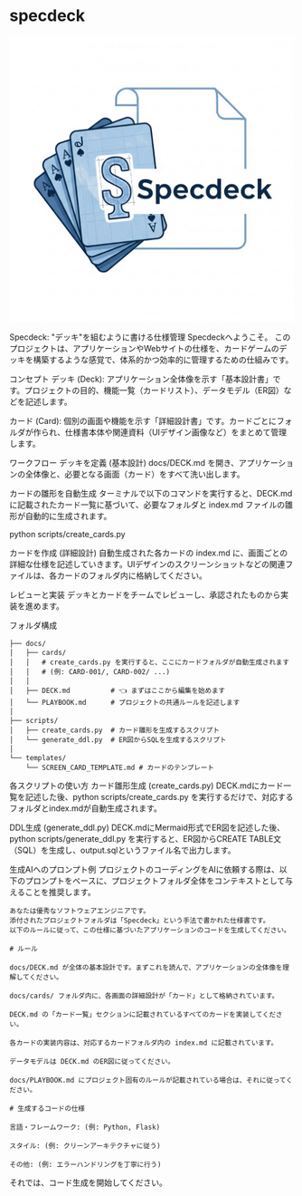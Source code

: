 # specdeck
![speckdeck](./specdeck.png)

Specdeck: "デッキ"を組むように書ける仕様管理
Specdeckへようこそ。
このプロジェクトは、アプリケーションやWebサイトの仕様を、カードゲームのデッキを構築するような感覚で、体系的かつ効率的に管理するための仕組みです。

コンセプト
デッキ (Deck): アプリケーション全体像を示す「基本設計書」です。プロジェクトの目的、機能一覧（カードリスト）、データモデル（ER図）などを記述します。

カード (Card): 個別の画面や機能を示す「詳細設計書」です。カードごとにフォルダが作られ、仕様書本体や関連資料（UIデザイン画像など）をまとめて管理します。

ワークフロー
デッキを定義 (基本設計)
docs/DECK.md を開き、アプリケーションの全体像と、必要となる画面（カード）をすべて洗い出します。

カードの雛形を自動生成
ターミナルで以下のコマンドを実行すると、DECK.mdに記載されたカード一覧に基づいて、必要なフォルダと index.md ファイルの雛形が自動的に生成されます。

python scripts/create_cards.py

カードを作成 (詳細設計)
自動生成された各カードの index.md に、画面ごとの詳細な仕様を記述していきます。UIデザインのスクリーンショットなどの関連ファイルは、各カードのフォルダ内に格納してください。

レビューと実装
デッキとカードをチームでレビューし、承認されたものから実装を進めます。

フォルダ構成
```.
├── docs/
│   ├── cards/
│   │   # create_cards.py を実行すると、ここにカードフォルダが自動生成されます
│   │   # (例: CARD-001/, CARD-002/ ...)
│   │
│   ├── DECK.md          # 👈 まずはここから編集を始めます
│   └── PLAYBOOK.md      # プロジェクトの共通ルールを記述します
│
├── scripts/
│   ├── create_cards.py  # カード雛形を生成するスクリプト
│   └── generate_ddl.py  # ER図からSQLを生成するスクリプト
│
└── templates/
    └── SCREEN_CARD_TEMPLATE.md # カードのテンプレート
```

各スクリプトの使い方
カード雛形生成 (create_cards.py)
DECK.mdにカード一覧を記述した後、python scripts/create_cards.py を実行するだけで、対応するフォルダとindex.mdが自動生成されます。

DDL生成 (generate_ddl.py)
DECK.mdにMermaid形式でER図を記述した後、python scripts/generate_ddl.py を実行すると、ER図からCREATE TABLE文（SQL）を生成し、output.sqlというファイル名で出力します。

生成AIへのプロンプト例
プロジェクトのコーディングをAIに依頼する際は、以下のプロンプトをベースに、プロジェクトフォルダ全体をコンテキストとして与えることを推奨します。

```
あなたは優秀なソフトウェアエンジニアです。
添付されたプロジェクトフォルダは「Specdeck」という手法で書かれた仕様書です。
以下のルールに従って、この仕様に基づいたアプリケーションのコードを生成してください。

# ルール

docs/DECK.md が全体の基本設計です。まずこれを読んで、アプリケーションの全体像を理解してください。

docs/cards/ フォルダ内に、各画面の詳細設計が「カード」として格納されています。

DECK.md の「カード一覧」セクションに記載されているすべてのカードを実装してください。

各カードの実装内容は、対応するカードフォルダ内の index.md に記載されています。

データモデルは DECK.md のER図に従ってください。

docs/PLAYBOOK.md にプロジェクト固有のルールが記載されている場合は、それに従ってください。

# 生成するコードの仕様

言語・フレームワーク: (例: Python, Flask)

スタイル: (例: クリーンアーキテクチャに従う)

その他: (例: エラーハンドリングを丁寧に行う)
```
それでは、コード生成を開始してください。
